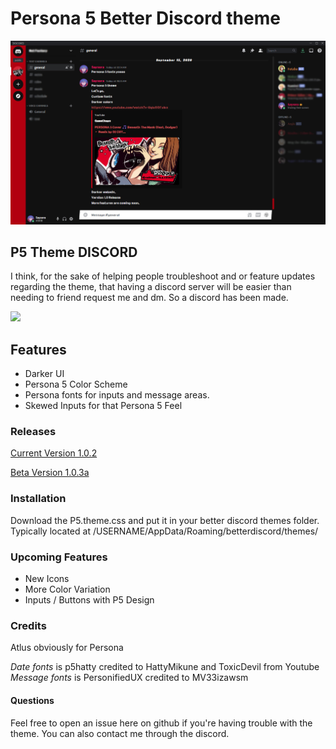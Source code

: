 # Persona 5 Better Discord theme

![P5 Screenshot](screenshot.jpg)

## P5 Theme DISCORD

I think, for the sake of helping people troubleshoot and or feature updates regarding the theme, that having a discord server will be easier than needing to friend request me and dm. So a discord has been made.

[<img src="https://discordapp.com/api/guilds/809893441139507250/embed.png" />](https://discord.gg/ZuVUBfWk7N)

## Features

- Darker UI
- Persona 5 Color Scheme
- Persona fonts for inputs and message areas.
- Skewed Inputs for that Persona 5 Feel

### Releases 

[Current Version 1.0.2](https://github.com/saysora/p5/releases/tag/1.0.2)

[Beta Version 1.0.3a](https://github.com/saysora/p5/releases/tag/1.0.3a)

### Installation

Download the P5.theme.css and put it in your better discord themes folder.
Typically located at /USERNAME/AppData/Roaming/betterdiscord/themes/

### Upcoming Features

- New Icons
- More Color Variation
- Inputs / Buttons with P5 Design

### Credits

Atlus obviously for Persona

_Date fonts_ is p5hatty credited to HattyMikune and ToxicDevil from Youtube
_Message fonts_ is PersonifiedUX credited to MV33izawsm

#### Questions

Feel free to open an issue here on github if you're having trouble with the theme. You can also contact me through the discord.
